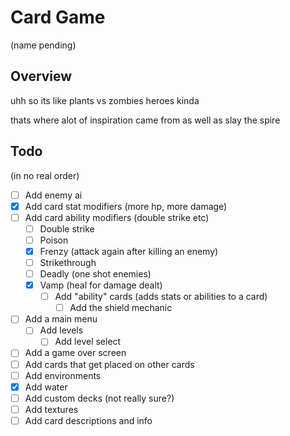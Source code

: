 # Card Game
(name pending)

## Overview

uhh so its like plants vs zombies heroes kinda

thats where alot of inspiration came from
as well as slay the spire

## Todo
(in no real order)

- [ ] Add enemy ai
- [x] Add card stat modifiers (more hp, more damage)
- [ ] Add card ability modifiers (double strike etc)
  - [ ] Double strike
  - [ ] Poison
  - [x] Frenzy (attack again after killing an enemy)
  - [ ] Strikethrough 
  - [ ] Deadly (one shot enemies)
  - [x] Vamp (heal for damage dealt)
    - [ ] Add "ability" cards (adds stats or abilities to a card)
      - [ ] Add the shield mechanic
- [ ] Add a main menu
  - [ ] Add levels
    - [ ] Add level select
- [ ] Add a game over screen
- [ ] Add cards that get placed on other cards
- [ ] Add environments 
- [x] Add water
- [ ] Add custom decks (not really sure?)
- [ ] Add textures
- [ ] Add card descriptions and info